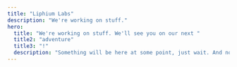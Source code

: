 ```yaml
---
title: "Liphium Labs"
description: "We're working on stuff."
hero:
  title: "We're working on stuff. We'll see you on our next "
  title2: "adventure"
  title3: "!"
  description: "Something will be here at some point, just wait. And no, this is not a new AI startup. We're just a group of friends working on stuff we like. Liphium used to be a chat app, but that project took too long so no more maintenance. We'll hope you'll visit again when we actually have something going!"
---
```

